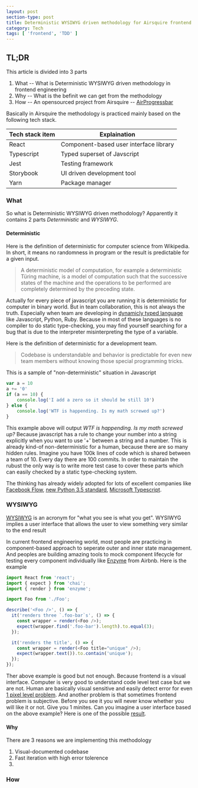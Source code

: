 ```yaml
---
layout: post
section-type: post
title: Deterministic WYSIWYG driven methodology for Airsquire frontend engineering
category: Tech
tags: [ 'frontend', 'TDD' ]
---
```


## TL;DR

This article is divided into 3 parts 

1. What -- What is Deterministic WYSIWYG driven methodology in frontend engineering
2. Why -- What is the befinit we can get from the methodology
2. How -- An opensourced project from Airsquire -- [AirProgressbar](https://www.npmjs.com/package/air-progressbar)

Basically in Airsquire the methodology is practiced mainly based on the following tech stack.

Tech stack item | Explaination
------ | -------
React  | Component-based user interface library 
Typescript | Typed superset of Javscript
Jest | Testing framework
Storybook | UI driven development tool
Yarn | Package manager

### What

So what is Deterministic WYSIWYG driven methodology? Apparently it contains 2 parts *Deterministic* and *WYSIWYG*. 

#### Deterministic

Here is the definition of deterministic for computer science from Wikipedia. In short, it means no randomness in program or the result is predictable for a given input.

> A deterministic model of computation, for example a deterministic Türing machine, is a model of computation such that the successive states of the machine and the operations to be performed are completely determined by the preceding state.

Actually for every piece of javascript you are running it is deterministic for computer in binary world. But in team collaboration, this is not always the truth. Especially when team are developing in [dynamicly typed language](https://www.computerhope.com/jargon/l/looslang.htm) like Javascript, Python, Ruby. Because in most of these languages is no compiler to do static type-checking, you may find yourself searching for a bug that is due to the interpreter misinterpreting the type of a variable.

Here is the definition of deterministic for a development team.

> Codebase is understandable and behavior is predictable for even new team members without knowing those special programming tricks.

This is a sample of "non-deterministic" situation in Javascript

```javascript 
var a = 10
a += '0'
if (a == 10) {
    console.log('I add a zero so it should be still 10')
} else {
    console.log('WTF is happending. Is my math screwed up?')
}
```

This example above will output *WTF is happending. Is my math screwed up?* Because javascript has a rule to change your number into a string explicitly when you want to use '+' between a string and a number. This is already kind-of non-deterministic for a human, because there are so many hidden rules. Imagine you have 100k lines of code which is shared between a team of 10. Every day there are 100 commits. In order to maintain the rubust the only way is to write more test case to cover these parts which can easily checked by a static type-checking system.

The thinking has already widely adopted for lots of excellent companies like [Facebook Flow](https://github.com/facebook/flow), [new Python 3.5 standard](https://docs.python.org/3/library/typing.html), [Microsoft Typescript](https://www.typescriptlang.org/). 


### WYSIWYG

[WYSIWYG](https://en.wikipedia.org/wiki/WYSIWYG) is an acronym for "what you see is what you get". WYSIWYG implies a user interface that allows the user to view something very similar to the end result

In current frontend engineering world, most people are practicing in component-based approach to seperate outer and inner state management. And peoples are building amazing tools to mock component lifecycle for testing every component individually like [Enzyme](https://github.com/airbnb/enzyme) from Airbnb. Here is the example

```javascript
import React from 'react';
import { expect } from 'chai';
import { render } from 'enzyme';

import Foo from './Foo';

describe('<Foo />', () => {
  it('renders three `.foo-bar`s', () => {
    const wrapper = render(<Foo />);
    expect(wrapper.find('.foo-bar').length).to.equal(3);
  });

  it('renders the title', () => {
    const wrapper = render(<Foo title="unique" />);
    expect(wrapper.text()).to.contain('unique');
  });
});
```

Ther above example is good but not enough. Because frontend is a visual interface. Computer is very good to understand code level test case but we are not. Human are basically visual sensitive and easily detect error for even [1 pixel level problem](http://cdn.ustwo.com/PPP/PP3.pdf). And another problem is that sometimes frontend problem is subjective. Before you see it you will never know whether you will like it or not. Give you 1 minites. Can you imagine a user interface based on the above example? Here is one of the possible [result](https://www.youtube.com/watch?v=fpxDuTNzEqk). 



#### Why

There are 3 reasons we are implementing this methodology

1. Visual-documented codebase
2. Fast iteration with high error tolerence
3. 


### How



